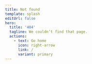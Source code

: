 ```yaml
---
title: Not found
template: splash
editUrl: false
hero:
  title: '404'
  tagline: We couldn’t find that page.
  actions:
    - text: Go home
      icon: right-arrow
      link: /
      variant: primary
---
```

